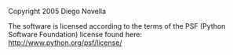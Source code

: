 Copyright 2005 Diego Novella

The software is licensed according to the terms of the PSF (Python Software Foundation) license found here: http://www.python.org/psf/license/